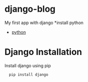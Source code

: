 # django-blog
 My first app with django
*install python 
  * [python](http://python.org)
# Django Installation
  Install django using pip
  ```shell
	pip install django
